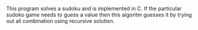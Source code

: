 This program solves a sudoku and is implemented in C.
If the particular sudoko game needs to guess a value then this algoritm guesses it by trying out all combination using recursive solution.